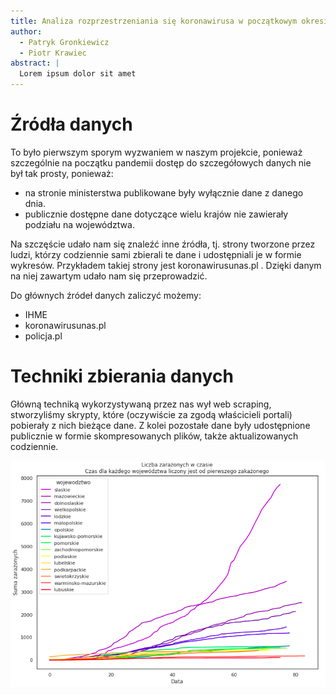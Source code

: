 ```yaml
---
title: Analiza rozprzestrzeniania się koronawirusa w początkowym okresie pandemii
author:
  - Patryk Gronkiewicz
  - Piotr Krawiec
abstract: |
  Lorem ipsum dolor sit amet
---
```



# Źródła danych

To było pierwszym sporym wyzwaniem w naszym projekcie, ponieważ szczególnie na początku
pandemii dostęp do szczegółowych danych nie był tak prosty, ponieważ: 
- na stronie ministerstwa publikowane były wyłącznie dane z danego dnia.
- publicznie dostępne dane dotyczące wielu krajów nie zawierały podziału na województwa.

Na szczęście udało nam się znaleźć inne źródła, tj. strony tworzone przez ludzi, którzy
codziennie sami zbierali te dane i udostępniali je w formie wykresów. Przykładem takiej 
strony jest koronawirusunas.pl . Dzięki danym na niej zawartym udało nam się 
przeprowadzić.

Do głównych źródeł danych zaliczyć możemy:
- IHME
- koronawirusunas.pl
- policja.pl

# Techniki zbierania danych

Główną techniką wykorzystywaną przez nas wył web scraping, stworzyliśmy skrypty, które
(oczywiście za zgodą właścicieli portali) pobierały z nich bieżące dane. Z kolei pozostałe
dane były udostępnione publicznie w formie skompresowanych plików, także aktualizowanych
codziennie. 


![](img/zar.png)